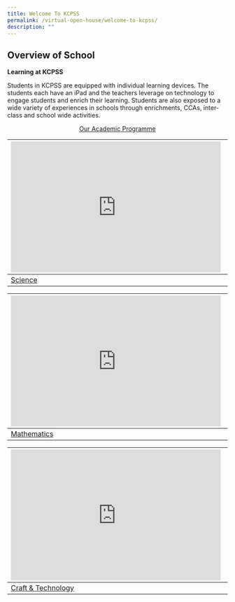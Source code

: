 ```yaml
---
title: Welcome To KCPSS
permalink: /virtual-open-house/welcome-to-kcpss/
description: ""
---
```

## Overview of School
**Learning at KCPSS**

Students in KCPSS are equipped with individual learning devices. The students each have an iPad and the teachers leverage on technology to engage students and enrich their learning. Students are also exposed to a wide variety of experiences in schools through enrichments, CCAs, inter-class and school wide activities.

[<center>Our Academic Programme</center>](https://staging.d38b8pvh8spt44.amplifyapp.com/our-people/departments/)

<table>
<thead>
  <tr>
    <th> <iframe allowfullscreen="true" height="299" width="480" frameborder="0" src="https://docs.google.com/presentation/d/e/2PACX-1vR2FYZXvzE8tqQB-Fe-ZQYpnSl4tdj-2-AU43QFMbZhP4iqUAkFDpdinZkAfH_z_SzD38AMJS6kH7dx/embed?start=true&amp;loop=true&amp;delayms=3000"></iframe></th>
		<th> <iframe allowfullscreen="true" height="299" width="480" frameborder="0" src="https://docs.google.com/presentation/d/e/2PACX-1vSAqVLqombhc3Ldes10DnudnYnFdyE11im3JiqKr6TcOsfNIBs39djSUbItZf6OeR1EN3qr_UfUwqoy/embed?start=true&amp;loop=true&amp;delayms=3000"></iframe></th>
  </tr>
</thead>
<tbody>
  <tr>
    <td><a href="https://staging.d38b8pvh8spt44.amplifyapp.com/our-people/departments/science/area-of-focus/">Science</a><br></td>
    <td><a href="https://staging.d38b8pvh8spt44.amplifyapp.com/our-people/departments/english/area-of-focus/">English Language &amp; Literature</a><br></td>
  </tr>
</tbody>
</table>


<table>
<thead>
  <tr>
    <th><iframe src="https://docs.google.com/presentation/d/e/2PACX-1vR4nuKq8dcu59FWyndD-g0UINtNdzfsCz8nPXQSD4f7OLLKybOnBB3Q-JpF1HD73gcctJaLycjF5UoM/embed?start=true&amp;loop=true&amp;delayms=3000" frameborder="0" width="480" height="299" allowfullscreen="true"></iframe></th>
    <th><iframe src="https://docs.google.com/presentation/d/e/2PACX-1vSF75GjZftdIV8B8cmNrd7d0ZYZrFhxpQt_dRvjeJAW-tJDJSJHlw6Md3Y02Wv_lAwLRORF4PyKGq1Y/embed?start=true&amp;loop=true&amp;delayms=3000" frameborder="0" width="480" height="299" allowfullscreen="true"></iframe></th>
  </tr>
</thead>
<tbody>
  <tr>
    <td><a href="https://staging.d38b8pvh8spt44.amplifyapp.com/our-people/departments/mathematics/area-of-focus/">Mathematics</a><br></td>
    <td><a href="https://staging.d38b8pvh8spt44.amplifyapp.com/our-people/departments/humanities/area-of-focus/">Humanities</a><br></td>
  </tr>
</tbody>
</table>

<table>
<thead>
  <tr>
    <th><iframe allowfullscreen="true" height="299" width="480" frameborder="0" src="https://docs.google.com/presentation/d/e/2PACX-1vQSKJdYExKNHIdA_Saxr3U2--iINwhV7lQ8VXybnytCPU9A4E9h1pZo-LDzbYU46YbsM4nKMOdNA5Dl/embed?start=true&amp;loop=true&amp;delayms=3000"></iframe></th>
    <th><iframe allowfullscreen="true" height="299" width="480" frameborder="0" src="https://docs.google.com/presentation/d/e/2PACX-1vSGNw69094zrHuTRCZPHZ8T14Av-A_glVydWT6KzA2aDTXxshM7BTy8UoG0L22JbthlYRUGH20ysaHH/embed?start=true&amp;loop=true&amp;delayms=3000"></iframe></th>
  </tr>
</thead>
<tbody>
  <tr>
    <td><a href="https://staging.d38b8pvh8spt44.amplifyapp.com/our-people/departments/c-n-t/area-of-focus/">Craft &amp; Technology</a><br></td>
    <td><a href="https://staging.d38b8pvh8spt44.amplifyapp.com/our-people/departments/mother-tongue/area-of-focus/">Mother Tongue</a><br></td>
  </tr>
</tbody>
</table>